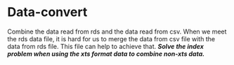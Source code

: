 # Data-convert
Combine the data read from rds and the data read from csv.
When we meet the rds data file, it is hard for us to merge the data from csv file with the data from rds file. This file can help to achieve that.
***Solve the index problem when using the xts format data to combine non-xts data.***
